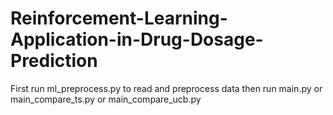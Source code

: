 # Reinforcement-Learning-Application-in-Drug-Dosage-Prediction

First run ml_preprocess.py to read and preprocess data then run main.py or main_compare_ts.py or main_compare_ucb.py
